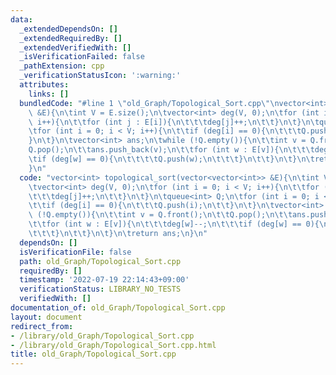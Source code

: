 ```yaml
---
data:
  _extendedDependsOn: []
  _extendedRequiredBy: []
  _extendedVerifiedWith: []
  _isVerificationFailed: false
  _pathExtension: cpp
  _verificationStatusIcon: ':warning:'
  attributes:
    links: []
  bundledCode: "#line 1 \"old_Graph/Topological_Sort.cpp\"\nvector<int> topological_sort(vector<vector<int>>\
    \ &E){\n\tint V = E.size();\n\tvector<int> deg(V, 0);\n\tfor (int i = 0; i < V;\
    \ i++){\n\t\tfor (int j : E[i]){\n\t\t\tdeg[j]++;\n\t\t}\n\t}\n\tqueue<int> Q;\n\
    \tfor (int i = 0; i < V; i++){\n\t\tif (deg[i] == 0){\n\t\t\tQ.push(i);\n\t\t\
    }\n\t}\n\tvector<int> ans;\n\twhile (!Q.empty()){\n\t\tint v = Q.front();\n\t\t\
    Q.pop();\n\t\tans.push_back(v);\n\t\tfor (int w : E[v]){\n\t\t\tdeg[w]--;\n\t\t\
    \tif (deg[w] == 0){\n\t\t\t\tQ.push(w);\n\t\t\t}\n\t\t}\n\t}\n\treturn ans;\n\
    }\n"
  code: "vector<int> topological_sort(vector<vector<int>> &E){\n\tint V = E.size();\n\
    \tvector<int> deg(V, 0);\n\tfor (int i = 0; i < V; i++){\n\t\tfor (int j : E[i]){\n\
    \t\t\tdeg[j]++;\n\t\t}\n\t}\n\tqueue<int> Q;\n\tfor (int i = 0; i < V; i++){\n\
    \t\tif (deg[i] == 0){\n\t\t\tQ.push(i);\n\t\t}\n\t}\n\tvector<int> ans;\n\twhile\
    \ (!Q.empty()){\n\t\tint v = Q.front();\n\t\tQ.pop();\n\t\tans.push_back(v);\n\
    \t\tfor (int w : E[v]){\n\t\t\tdeg[w]--;\n\t\t\tif (deg[w] == 0){\n\t\t\t\tQ.push(w);\n\
    \t\t\t}\n\t\t}\n\t}\n\treturn ans;\n}\n"
  dependsOn: []
  isVerificationFile: false
  path: old_Graph/Topological_Sort.cpp
  requiredBy: []
  timestamp: '2022-07-19 22:14:43+09:00'
  verificationStatus: LIBRARY_NO_TESTS
  verifiedWith: []
documentation_of: old_Graph/Topological_Sort.cpp
layout: document
redirect_from:
- /library/old_Graph/Topological_Sort.cpp
- /library/old_Graph/Topological_Sort.cpp.html
title: old_Graph/Topological_Sort.cpp
---
```

